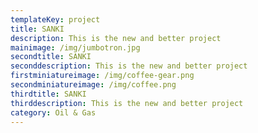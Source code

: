 ```yaml
---
templateKey: project
title: SANKI
description: This is the new and better project
mainimage: /img/jumbotron.jpg
secondtitle: SANKI
seconddescription: This is the new and better project
firstminiatureimage: /img/coffee-gear.png
secondminiatureimage: /img/coffee.png
thirdtitle: SANKI
thirddescription: This is the new and better project
category: Oil & Gas
---
```


